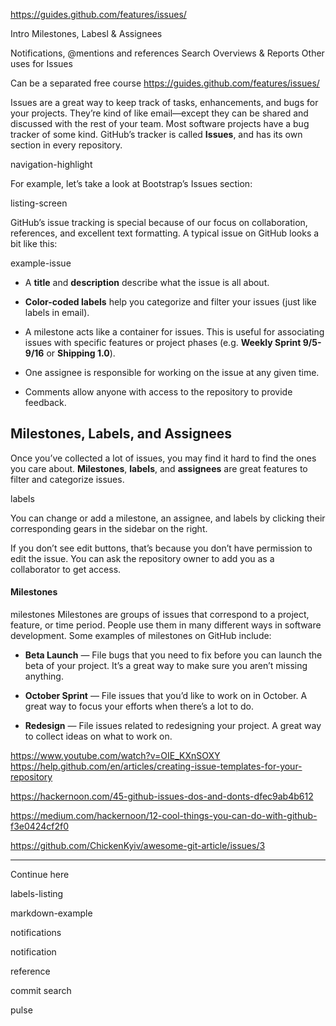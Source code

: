 https://guides.github.com/features/issues/


Intro
Milestones, Labesl & Assignees

Notifications, @mentions and references
Search
Overviews & Reports
Other uses for Issues

Can be a separated free course
https://guides.github.com/features/issues/

Issues are a great way to keep track of tasks, enhancements, and bugs for your projects.
They’re kind of like email—except they can be shared and discussed with the rest of your team.
Most software projects have a bug tracker of some kind.
GitHub’s tracker is called **Issues**, and has its own section in every repository.

navigation-highlight

For example, let’s take a look at Bootstrap’s Issues section:

listing-screen

GitHub’s issue tracking is special because of our focus on collaboration, references, and excellent text formatting. A typical issue on GitHub looks a bit like this:

example-issue

- A **title** and **description** describe what the issue is all about.

- **Color-coded labels** help you categorize and filter your issues (just like labels in email).

- A milestone acts like a container for issues.
This is useful for associating issues with specific features or project phases (e.g. **Weekly Sprint 9/5-9/16** or **Shipping 1.0**).

- One assignee is responsible for working on the issue at any given time.

- Comments allow anyone with access to the repository to provide feedback.

## Milestones, Labels, and Assignees

Once you’ve collected a lot of issues, you may find it hard to find the ones you care about.
**Milestones**, **labels**, and **assignees** are great features to filter and categorize issues.

labels


You can change or add a milestone, an assignee, and labels by clicking their corresponding gears in the sidebar on the right.



If you don’t see edit buttons, that’s
because you don’t have permission to edit the issue.
You can ask the repository owner to add you as a collaborator to get access.

#### Milestones
milestones
Milestones are groups of issues that correspond to a project, feature, or time period. People use them in many different ways in software development. Some examples of milestones on GitHub include:

- **Beta Launch** — File bugs that you need to fix before you can launch the beta of your project.
It’s a great way to make sure you aren’t missing anything.

- **October Sprint** — File issues that you’d like to work on in October.
A great way to focus your efforts when there’s a lot to do.

- **Redesign** — File issues related to redesigning your project.
A great way to collect ideas on what to work on.

https://www.youtube.com/watch?v=OIE_KXnSOXY
https://help.github.com/en/articles/creating-issue-templates-for-your-repository

https://hackernoon.com/45-github-issues-dos-and-donts-dfec9ab4b612

https://medium.com/hackernoon/12-cool-things-you-can-do-with-github-f3e0424cf2f0

https://github.com/ChickenKyiv/awesome-git-article/issues/3

---

Continue here

labels-listing

markdown-example

notifications

notification

reference

commit
search

pulse
